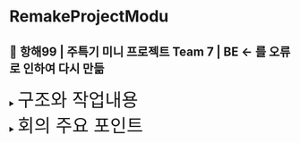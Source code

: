 # RemakeProjectModu

## 🚢 항해99 | 주특기 미니 프로젝트 Team 7 | BE  <- 를 오류로 인하여 다시 만듦


<details>
<summary><span style="font-size: xx-large; ">구조와 작업내용</span></summary>
각종 코멘트 여기다 적어주세요.
<h3>보안</h3>
<p style="text-indent: 30px"> -- <p>


<h3>API</h3>
<p style="text-indent: 30px"> -- <p>


<h3>Service</h3>
<p style="text-indent: 30px">QuestionService , TagService , ImageService<p>

<h3>DB</h3>
<p style="text-indent: 30px"> -- <p>
<p style="text-indent: 30px"> -- <p>


* DB 호출횟수 줄이기
* application.properties 는 gitIgnore 해서 변경 사항 있으면 알려주세요. (업로드 안됨)
</details>

<details>
<summary><span style="font-size: xx-large; ">회의 주요 포인트</span></summary>
<p>*  9/16 - 최소 기능 , 빠른 배포(수요일)</p>
<p>*  9/19 - 최소 기능 구현 범위 재조정</p>
<p>*  9/20 - Security 오작동으로 수정 시도</p>  
<p>*  9/21 - Security 오작동으로 인한 일부 환경 오작동 복구 (다시 만듦)
</details>



